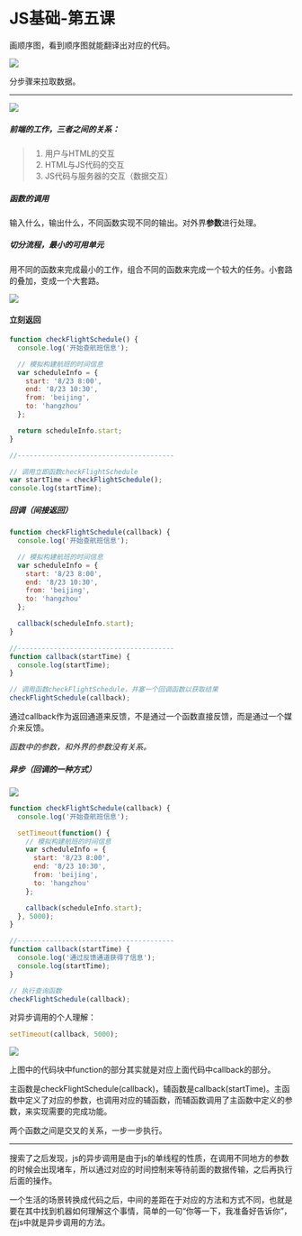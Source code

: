 # JS基础-第五课

画顺序图，看到顺序图就能翻译出对应的代码。

![](https://ws1.sinaimg.cn/large/006tNc79gy1fpqbbsuh75j30zk0k041a.jpg)

分步骤来拉取数据。

---

![](https://ws4.sinaimg.cn/large/006tNc79gy1fpqbcznltbj30zk0k0428.jpg)

##### 前端的工作，三者之间的关系：

> 1. 用户与HTML的交互
> 2. HTML与JS代码的交互
> 3. JS代码与服务器的交互（数据交互）

##### 函数的调用

输入什么，输出什么，不同函数实现不同的输出。对外界**参数**进行处理。

##### 切分流程，最小的可用单元

用不同的函数来完成最小的工作，组合不同的函数来完成一个较大的任务。小套路的叠加，变成一个大套路。

![](https://ws4.sinaimg.cn/large/006tNc79ly1fpqbi8hqhlj30zk0k041n.jpg)

#### 立刻返回

```javascript
function checkFlightSchedule() {
  console.log('开始查航班信息');

  // 模拟构建航班的时间信息
  var scheduleInfo = {
    start: '8/23 8:00',
    end: '8/23 10:30',
    from: 'beijing',
    to: 'hangzhou'
  };

  return scheduleInfo.start;
}

//---------------------------------------

// 调用立即函数checkFlightSchedule
var startTime = checkFlightSchedule();
console.log(startTime);
```

##### 回调（间接返回）

```Javascript
function checkFlightSchedule(callback) {
  console.log('开始查航班信息');

  // 模拟构建航班的时间信息
  var scheduleInfo = {
    start: '8/23 8:00',
    end: '8/23 10:30',
    from: 'beijing',
    to: 'hangzhou'
  };

  callback(scheduleInfo.start);
}

//---------------------------------------
function callback(startTime) {
  console.log(startTime);
}

// 调用函数checkFlightSchedule，并塞一个回调函数以获取结果
checkFlightSchedule(callback);
```

通过callback作为返回通道来反馈，不是通过一个函数直接反馈，而是通过一个媒介来反馈。

*函数中的参数，和外界的参数没有关系。*

##### 异步（回调的一种方式）

![](https://ws2.sinaimg.cn/large/006tNc79gy1fpqbtvjrm4j30zk0k00ue.jpg)

```Javascript
function checkFlightSchedule(callback) {
  console.log('开始查航班信息');

  setTimeout(function() {
    // 模拟构建航班的时间信息
    var scheduleInfo = {
      start: '8/23 8:00',
      end: '8/23 10:30',
      from: 'beijing',
      to: 'hangzhou'
    };

    callback(scheduleInfo.start);
  }, 5000);
}

//---------------------------------------
function callback(startTime) {
  console.log('通过反馈通道获得了信息');
  console.log(startTime);
}

// 执行查询函数
checkFlightSchedule(callback);
```

对异步调用的个人理解：

```javascript
setTimeout(callback, 5000);
```

![](https://ws3.sinaimg.cn/large/006tNc79gy1fpqc2kpfbsj30ai092t98.jpg)

上图中的代码块中function的部分其实就是对应上面代码中callback的部分。

主函数是checkFlightSchedule(callback)，辅函数是callback(startTime)。主函数中定义了对应的参数，也调用对应的辅函数，而辅函数调用了主函数中定义的参数，来实现需要的完成功能。

两个函数之间是交叉的关系，一步一步执行。

---

搜索了之后发现，js的异步调用是由于js的单线程的性质，在调用不同地方的参数的时候会出现堵车，所以通过对应的时间控制来等待前面的数据传输，之后再执行后面的操作。

一个生活的场景转换成代码之后，中间的差距在于对应的方法和方式不同，也就是要在其中找到机器如何理解这个事情，简单的一句“你等一下，我准备好告诉你”，在js中就是异步调用的方法。